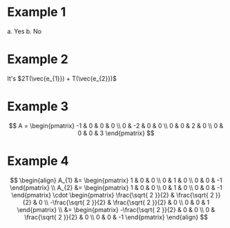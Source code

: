 # Example 1

a. Yes
b. No

# Example 2

It's $2T(\vec{e_{1}}) + T(\vec{e_{2}})$

# Example 3

$$
A = \begin{pmatrix}
-1 & 0 & 0 & 0 \\
0 & -2 & 0 & 0 \\
0 & 0 & 2 & 0 \\
0 & 0 & 0 & 3
\end{pmatrix}
$$

# Example 4

$$
\begin{align}
A_{1} &= \begin{pmatrix}
1 & 0 & 0 \\
0 & 1 & 0 \\
0 & 0 & -1
\end{pmatrix} \\
A_{2} &= \begin{pmatrix}
1 & 0 & 0 \\
0 & 1 & 0 \\
0 & 0 & -1
\end{pmatrix} \cdot \begin{pmatrix}
\frac{\sqrt{ 2 }}{2}  & \frac{\sqrt{ 2 }}{2} & 0 \\
-\frac{\sqrt{ 2 }}{2} & \frac{\sqrt{ 2 }}{2} & 0 \\
0 & 0 & 1
\end{pmatrix} \\
&= \begin{pmatrix}
-\frac{\sqrt{ 2 }}{2} & 0 & 0 \\
0 & \frac{\sqrt{ 2 }}{2} & 0 \\
0 & 0 & -1
\end{pmatrix}
\end{align}
$$
